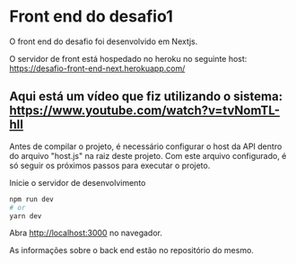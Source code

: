 # Front end do desafio1

O front end do desafio foi desenvolvido em Nextjs.

O servidor de front está hospedado no heroku no seguinte host: https://desafio-front-end-next.herokuapp.com/

## Aqui está um vídeo que fiz utilizando o sistema: https://www.youtube.com/watch?v=tvNomTL-hlI

Antes de compilar o projeto, é necessário configurar o host da API dentro do arquivo "host.js" na raiz deste projeto.
Com este arquivo configurado, é só seguir os próximos passos para executar o projeto.


Inicie o servidor de desenvolvimento

```bash
npm run dev
# or
yarn dev
```

Abra [http://localhost:3000](http://localhost:3000) no navegador.

As informações sobre o back end estão no repositório do mesmo.

